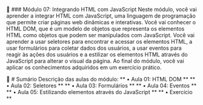 📌 ### Módulo 07: Integrando HTML com JavaScript
Neste módulo, você vai aprender a integrar HTML com JavaScript, uma linguagem de programação que permite criar páginas web dinâmicas e interativas. Você vai conhecer o HTML DOM, que é um modelo de objetos que representa os elementos HTML como objetos que podem ser manipulados com JavaScript. Você vai aprender a usar seletores para encontrar e acessar os elementos HTML, a usar formulários para coletar dados dos usuários, a usar eventos para reagir às ações dos usuários e a estilizar os elementos HTML através do JavaScript para alterar o visual da página. Ao final do módulo, você vai aplicar os conhecimentos adquiridos em um exercício prático.

📎 # Sumário
Descrição das aulas do módulo:
** •	Aula 01: HTML DOM **
** •	Aula 02: Seletores **
** •	Aula 03: Formulários **
** •	Aula 04: Eventos **
** •	Aula 05: Estilizando elementos através do JavaScript **
** •	Exercício **
